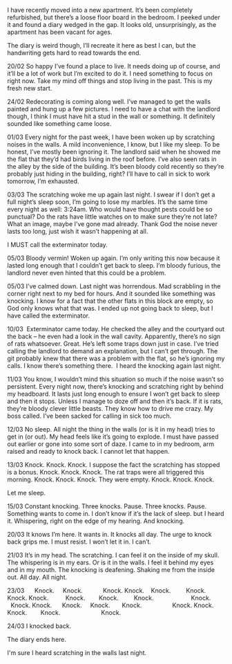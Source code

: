 I have recently moved into a new apartment. It’s been completely refurbished, but there’s a loose floor board in the bedroom. I peeked under it and found a diary wedged in the gap. It looks old, unsurprisingly, as the apartment has been vacant for ages.

The diary is weird though, I’ll recreate it here as best I can, but the handwriting gets hard to read towards the end.

20/02
So happy I’ve found a place to live. It needs doing up of course, and it’ll be a lot of work but I’m excited to do it. I need something to focus on right now. Take my mind off things and stop living in the past. This is my fresh new start. 

24/02
Redecorating is coming along well. I’ve managed to get the walls painted and hung up a few pictures. I need to have a chat with the landlord though, I think I must have hit a stud in the wall or something. It definitely sounded like something came loose.

01/03
Every night for the past week, I have been woken up by scratching noises in the walls. A mild inconvenience, I know, but I like my sleep. To be honest, I’ve mostly been ignoring it. The landlord said when he showed me the flat that they’d had birds living in the roof before. I’ve also seen rats in the alley by the side of the building. It’s been bloody cold recently so they’re probably just hiding in the building, right? I’ll have to call in sick to work tomorrow, I’m exhausted. 

03/03
The scratching woke me up again last night. I swear if I don’t get a full night’s sleep soon, I’m going to lose my marbles. It’s the same time every night as well: 3:24am. Who would have thought pests could be so punctual? Do the rats have little watches on to make sure they’re not late? What an image, maybe I’ve gone mad already. Thank God the noise never lasts too long, just wish it wasn’t happening at all. 

I MUST call the exterminator today.

05/03
Bloody vermin! Woken up again. I’m only writing this now because it lasted long enough that I couldn’t get back to sleep. I’m bloody furious, the landlord never even hinted that this could be a problem.

05/03
I’ve calmed down. Last night was horrendous. Mad scrabbling in the corner right next to my bed for hours. And it sounded like something was knocking. I know for a fact that the other flats in this block are empty, so God only knows what that was. I ended up not going back to sleep, but I have called the exterminator.

10/03 
Exterminator came today. He checked the alley and the courtyard out the back – he even had a look in the wall cavity. Apparently, there’s no sign of rats whatsoever. Great. He’s left some traps down just in case. I’ve tried calling the landlord to demand an explanation, but I can’t get through. The git probably knew that there was a problem with the flat, so he’s ignoring my calls.
I know there’s something there.  I heard the knocking again last night.

11/03
You know, I wouldn’t mind this situation so much if the noise wasn’t so persistent. Every night now, there’s knocking and scratching right by behind my headboard. It lasts just long enough to ensure I won’t get back to sleep and then it stops. Unless I manage to doze off and then it’s back. If it is rats, they’re bloody clever little beasts. They know how to drive me crazy.
My boss called. I’ve been sacked for calling in sick too much.

12/03
No sleep. All night the thing in the walls (or is it in my head) tries to get in (or out). My head feels like it’s going to explode. I must have passed out earlier or gone into some sort of daze. I came to in my bedroom, arm raised and ready to knock back. I cannot let that happen.

13/03
Knock. Knock. Knock. I suppose the fact the scratching has stopped is a bonus. Knock. Knock. Knock. The rat traps were all triggered this morning. Knock. Knock. Knock. They were empty. Knock. Knock. Knock. 

Let me sleep. 

15/03
Constant knocking. Three knocks. Pause. Three knocks. Pause. Something wants to come in. I don’t know if it’s the lack of sleep. but I heard it. Whispering, right on the edge of my hearing. And knocking.

20/03
It knows I’m here. It wants in. It knocks all day. The urge to knock back grips me. I must resist. I won’t let it in. I can’t.

21/03
It’s in my head. The scratching. I can feel it on the inside of my skull. The whispering is in my ears. Or is it in the walls. I feel it behind my eyes and in my mouth. The knocking is deafening. Shaking me from the inside out. All day. All night.

23/03
     Knock.     Knock.            Knock. Knock.    Knock.         Knock.         Knock. Knock.          Knock.        Knock.         Knock.                      Knock.           Knock. Knock.      Knock.     Knock.       Knock.                  Knock. Knock.     Knock.        Knock.                        Knock. 

24/03
I knocked back.

The diary ends here.

I'm sure I heard scratching in the walls last night.
